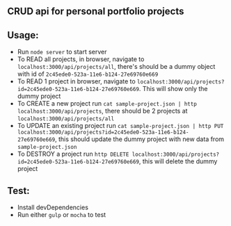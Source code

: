 ## CRUD api for personal portfolio projects
## Usage:
  * Run `node server` to start server
  * To READ all projects, in browser, navigate to `localhost:3000/api/projects/all`, there's should be a dummy object with id of `2c45ede0-523a-11e6-b124-27e69760e669`
  * To READ 1 project in browser, navigate to `localhost:3000/api/projects?id=2c45ede0-523a-11e6-b124-27e69760e669`. This will show only the dummy project
  * To CREATE a new project run `cat sample-project.json | http localhost:3000/api/projects`, there should be 2 projects at `localhost:3000/api/projects/all`
  * To UPDATE an existing project run `cat sample-project.json | http PUT localhost:3000/api/projects?id=2c45ede0-523a-11e6-b124-27e69760e669`, this should update the dummy project with new data from `sample-project.json`
  * To DESTROY a project run `http DELETE localhost:3000/api/projects?id=2c45ede0-523a-11e6-b124-27e69760e669`, this will delete the dummy project

## Test:
  * Install devDependencies
  * Run either `gulp` or `mocha` to test
